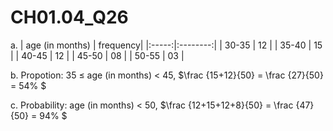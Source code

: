 # CH01.04_Q26 #

a. 
|  age (in months)  | frequency|
|:-----:|:--------:|
| 30-35 |    12    |
| 35-40 |    15    |
| 40-45 |    12    |
| 45-50 |    08    |
| 50-55 |    03    |

b. Propotion: 35 ≤ age (in months) < 45, $\frac {15+12}{50} = \frac {27}{50} = 54\% $

c. Probability: age (in months) < 50, $\frac {12+15+12+8}{50} = \frac {47}{50} = 94\% $

